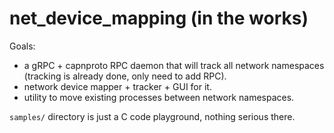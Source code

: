 # net_device_mapping (in the works)

Goals:
- a gRPC + capnproto RPC daemon that will track all network namespaces (tracking is already done, only need to add RPC).
- network device mapper + tracker + GUI for it.
- utility to move existing processes between network namespaces.

`samples/` directory is just a C code playground, nothing serious there.
